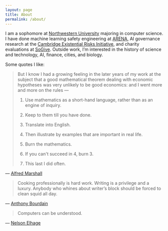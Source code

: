 ```yaml
---
layout: page
title: About
permalink: /about/
---
```


I am a sophomore at [Northwestern University](https://www.mccormick.northwestern.edu/computer-science/) majoring in computer science. I have done machine learning safety engineering at [ARENA](https://www.arena.education/), AI governance research at the [Cambridge Existential Risks Initiative](https://erafellowship.org/), and charity evaluations at [SoGive](http://sogive.org/#home). Outside work, I’m interested in the history of science and technology, AI, finance, cities, and biology.

Some quotes I like:

> But I know I had a growing feeling in the later years of my work at the subject that a good mathematical theorem dealing with economic hypotheses was very unlikely to be good economics: and I went more and more on the rules — 
> 
> 1. Use mathematics as a short-hand language, rather than as an engine of inquiry. 
> 
> 2. Keep to them till you have done. 
>
> 3. Translate into English. 
> 
> 4. Then illustrate by examples that are important in real life. 
> 
> 5. Burn the mathematics. 
> 
> 6. If you can't succeed in 4, burn 3. 
> 
> 7. This last I did often.

— [Alfred Marshall](https://www.rasmusen.org/zg601/readings/marshall.htm)

> Cooking professionally is hard work. Writing is a privilege and a luxury. Anybody who whines about writer’s block should be forced to clean squid all day.

— [Anthony Bourdain](https://www.grubstreet.com/2013/02/anthony-bourdain-reddit-ama-highlights.html)

> Computers can be understood.

— [Nelson Elhage](https://blog.nelhage.com/post/computers-can-be-understood/)
